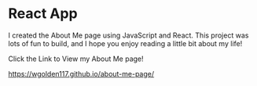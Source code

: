 # React App

I created the About Me page using JavaScript and React. 
This project was lots of fun to build, and I hope you 
enjoy reading a little bit about my life! 

Click the Link to View my About Me page! 

https://wgolden117.github.io/about-me-page/



